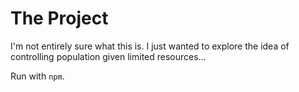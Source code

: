 # The Project

I'm not entirely sure what this is. I just wanted to explore the idea of controlling population given limited resources...

Run with `npm`.
